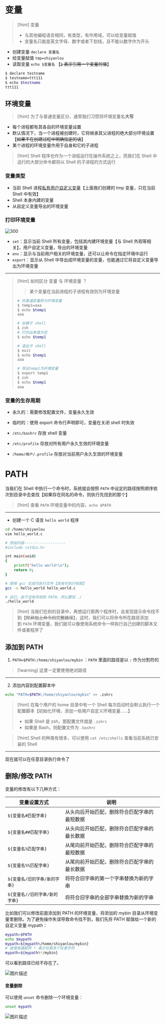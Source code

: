 # 变量
>[!hint] 变量
>- 与其他编程语言相同，有类型，有作用域，可以给变量赋值
>- 变量名只能是英文字母、数字或者下划线，且不能以数字作为开头

- 创建变量 `declare 变量名`
- 给变量赋值 `tmp=shiyanlou` 
- 读取变量 `echo $变量名` 【~~`$` 表示引用一个变量的值~~】

```bash
$ declare testname                             
$ testname=ttt111                                                       
$ echo $testname                                           
ttt111
```

## 环境变量
>[!hint] 为了与普通变量区分，通常我们习惯将环境变量名**大写**

- 每个进程都有其各自的环境变量设置
- 默认情况下，当一个进程被创建时，它将继承其父进程的绝大部分环境设置【~~如果不在创建过程中明确指定的话~~】
- 某个进程的环境变量作用于自身和它的子进程

>[!hint] Shell 程序也作为一个进程运行在操作系统之上，而我们在 Shell 中运行的大部分命令都将以 Shell 的子进程的方式运行

### 变量类型
- 当前 Shell 进程<u>私有用户自定义变量</u>【上面我们创建的 tmp 变量，只在当前 Shell 中有效】
- Shell 本身内建的变量
- 从自定义变量导出的环境变量


### 打印环境变量
![300](https://obsidian-1307744200.cos.ap-guangzhou.myqcloud.com/%E5%9B%BE%E7%89%87/202403271030969.png)

- `set`：显示当前 Shell 所有变量，包括其内建环境变量【与 Shell 外观等相关】，用户自定义变量，导出的环境变量
- `env`：显示与当前用户相关的环境变量，还可以让命令在指定环境中运行
- `export`：显示从 Shell 中导出成环境变量的变量，也能通过它将自定义变量导出为环境变量

---

>[!hint] 如何区分 变量 与 环境变量 ？
>>某个变量在当前进程的子进程有效则为环境变量
>
> ```bash
> # 将普通变量转为环境变量
> $ temp1=aaa                                                                       
> $ echo $temp1                                                                
> aaa
> 
> # 创建子 shell
> $ zsh             
> # 打印出来值为空
> $ echo $temp1                                                               
> 
> # 退出子 shell
> $ exit                                                                               
> $ echo $temp1                                                                 
> aaa
> 
> # 导出temp1为环境变量
> $ export temp1                                                                      
> $ zsh                                                                                     
> $ echo $temp1                                                                             
> aaa
> ```

### 变量的生存周期
- 永久的：需要修改配置文件，变量永久生效 
- 临时的：使用 export 命令行声明即可，变量在关闭 shell 时失效

- `/etc/bashrc` 存放 shell 变量
- `/etc/profile` 存放对所有用户永久生效的环境变量
- `/home/用户/.profile` 存放对当前用户永久生效的环境变量

# PATH
当我们在 Shell 中执行一个命令时，系统就会按照 `PATH` 中设定的路径按照顺序依次到目录中去查找【如果存在同名的命令，则执行先找到的那个】

>[!hint] 查看 `PATH` 环境变量中的内容，`echo $PATH`

---

- 创建一个 C 语言 `hello world` 程序
```bash
cd /home/shiyanlou
vim hello_world.c

# 添加内容-------------------
#include <stdio.h>

int main(void)
{
    printf("hello world!\n");
    return 0;
}

# 使用 gcc 生成可执行文件【具有可执行权限】
gcc -o hello_world hello_world.c

# 运行，由于没有添加到 PATH，所以要加 ./
./hello_world
```

>[!hint] 当我们在别的目录中，再想运行那两个程序时，会发现提示命令找不到【~~除非加上命令的完整路径~~】，这时，我们可以将命令所在路径添加到 `PATH` 环境变量，我们就可以像使用系统命令一样执行自己创建的脚本文件或者程序了

## 添加到 PATH
1. `PATH=$PATH:/home/shiyanlou/mybin` ：`PATH` 里面的路径是以 `:` 作为分割符的

>[!warning] 这里一定要使用绝对路径

---

2. 添加内容到配置脚本中
```bash
echo "PATH=$PATH:/home/shiyanlou/mybin" >> .zshrc
```

>[!hint] 在每个用户的 home 目录中有一个 Shell 每次启动时会默认执行一个配置脚本【初始化环境，添加一些用户自定义环境变量……】
> - 如果 Shell 是 zsh，那配置文件就是 `.zshrc`
> - 如果是 Bash，则配置文件为 `.bashrc`

>[!hint] Shell 的种类有很多，可以使用 `cat /etc/shells` 查看当前系统已安装的 Shell

---

现在就可以在任意目录执行命令了

## 删除/修改 PATH
变量的修改有以下几种方式：

|变量设置方式|说明|
|---|---|
|`${变量名#匹配字串}`|从头向后开始匹配，删除符合匹配字串的最短数据|
|`${变量名##匹配字串}`|从头向后开始匹配，删除符合匹配字串的最长数据|
|`${变量名%匹配字串}`|从尾向前开始匹配，删除符合匹配字串的最短数据|
|`${变量名%%匹配字串}`|从尾向前开始匹配，删除符合匹配字串的最长数据|
|`${变量名/旧的字串/新的字串}`|将符合旧字串的第一个字串替换为新的字串|
|`${变量名//旧的字串/新的字串}`|将符合旧字串的全部字串替换为新的字串|

比如我们可以修改前面添加到 PATH 的环境变量，将添加的 mybin 目录从环境变量里删除。为了避免操作失误导致命令找不到，我们先将 PATH 赋值给一个新的自定义变量 mypath：

```bash
mypath=$PATH
echo $mypath
mypath=${mypath%/home/shiyanlou/mybin}
# 或使用通配符 * 表示任意多个任意字符
mypath=${mypath%*/mybin}
```

可以看到路径已经不存在了。

![图片描述](https://doc.shiyanlou.com/courses/uid871732-20200303-1583224278229)

#### 变量删除

可以使用 `unset` 命令删除一个环境变量：

```bash
unset mypath
```

![图片描述](https://doc.shiyanlou.com/courses/uid871732-20200303-1583224422523)


































